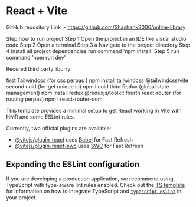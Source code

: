 # React + Vite
GitHub repository Link :- https://github.com/Shashank3006/online-library


Step  how to run project 
Step  1   Open the project in an IDE like visual studio code
Step  2   Open a terminal
Step  3   a Navigate to the project directory
Step  4   Install all project dependencies  run command 'npm install'
Step  5   run command  'npm run dev'


Recured third party liburry

first   Tailwindcss (for css perpas )         npm install tailwindcss @tailwindcss/vite
second  uuid        (for get unique id)       npm i uuid
third   Redux       (global state management) npm install redux @reduxjs/toolkit
fourth  react-router (for routing perpas)     npm i react-router-dom



This template provides a minimal setup to get React working in Vite with HMR and some ESLint rules.

Currently, two official plugins are available:

- [@vitejs/plugin-react](https://github.com/vitejs/vite-plugin-react/blob/main/packages/plugin-react) uses [Babel](https://babeljs.io/) for Fast Refresh
- [@vitejs/plugin-react-swc](https://github.com/vitejs/vite-plugin-react/blob/main/packages/plugin-react-swc) uses [SWC](https://swc.rs/) for Fast Refresh

## Expanding the ESLint configuration

If you are developing a production application, we recommend using TypeScript with type-aware lint rules enabled. Check out the [TS template](https://github.com/vitejs/vite/tree/main/packages/create-vite/template-react-ts) for information on how to integrate TypeScript and [`typescript-eslint`](https://typescript-eslint.io) in your project.

